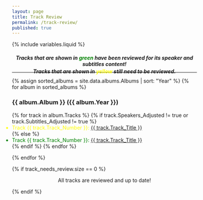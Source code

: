```yaml
---
layout: page
title: Track Review
permalink: /track-review/
published: true
---
```


{% include variables.liquid %}

<h5 style="text-align: center;">Tracks that are shown in <span style='color: green;'>green</span> have been reviewed for its speaker and subtitles content!</h5>
<h5 style="text-align: center; margin: -20px;">Tracks that are shown in <span style='color: yellow;'>yellow</span> still need to be reviewed.</h5>
<hr/>

{% assign sorted_albums = site.data.albums.Albums | sort: "Year" %}
{% for album in sorted_albums %}

  <ul style="list-style-type: none; padding: 0;">
    <h3> {{ album.Album }} ({{ album.Year }})</h3>
  </ul>

  <ul style="padding: 0px;">
  {% for track in album.Tracks %}
      {% if track.Speakers_Adjusted != true or track.Subtitles_Adjusted != true %}
          <li style="margin: 0px; color: yellow;">
            Track {{ track.Track_Number }}: <a href="{{ site.baseurl }}/tracks/{{ album.Album_Slug }}/{{ track.Track_Slug }}">{{ track.Track_Title }}</a>
          </li>
      {% else %}
          <li style="margin: 0px; color: green;">
            Track {{ track.Track_Number }}: <a href="{{ site.baseurl }}/tracks/{{ album.Album_Slug }}/{{ track.Track_Slug }}">{{ track.Track_Title }}</a>
          </li>
      {% endif %}
  {% endfor %}
  </ul>
{% endfor %}

{% if track_needs_review.size == 0 %}
  <p style="text-align: center;">All tracks are reviewed and up to date!</p>
{% endif %}
